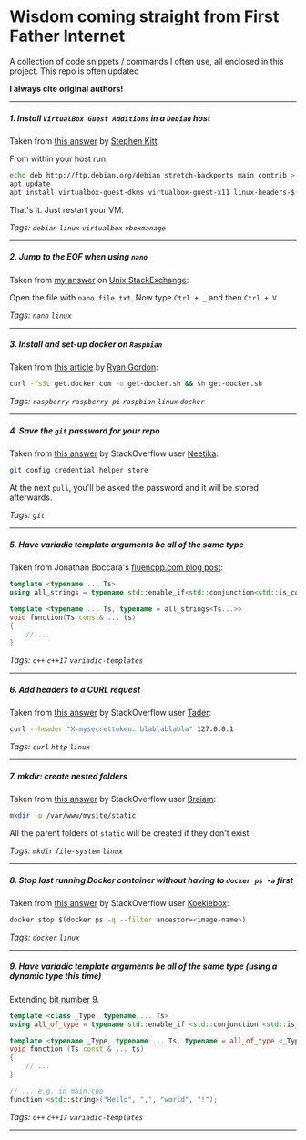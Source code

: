 # Wisdom coming straight from First Father Internet

A collection of code snippets / commands I often use, all enclosed in this project. This repo is often updated 

**I always cite original authors!**

----

##### 1. Install `VirtualBox Guest Additions` in a `Debian` host

Taken from [this answer](https://unix.stackexchange.com/a/286937/273498) by [Stephen Kitt](https://unix.stackexchange.com/users/86440/stephen-kitt).

From within your host run:

```bash
echo deb http://ftp.debian.org/debian stretch-backports main contrib > /etc/apt/sources.list.d/stretch-backports.list
apt update
apt install virtualbox-guest-dkms virtualbox-guest-x11 linux-headers-$(uname -r)
```

That's it. Just restart your VM. 

*Tags: `debian` `linux` `virtualbox` `vboxmanage`*

----
    
##### 2. Jump to the EOF when using `nano`

Taken from [my answer](https://unix.stackexchange.com/a/420892/273498) on [Unix StackExchange](https://unix.stackexchange.com/users/273498/marko-pacak):

Open the file with `nano file.txt`.
Now type `Ctrl + _` and then `Ctrl + V`


*Tags: `nano` `linux`*

----

##### 3. Install and set-up docker on `Raspbian`

Taken from [this article](https://medium.freecodecamp.org/the-easy-way-to-set-up-docker-on-a-raspberry-pi-7d24ced073ef) by [Ryan Gordon](https://medium.freecodecamp.org/@ryangordon210):

```bash
curl -fsSL get.docker.com -o get-docker.sh && sh get-docker.sh
```

*Tags: `raspberry` `raspberry-pi` `raspbian` `linux` `docker`*

----

##### 4. Save the `git` password for your repo

Taken from [this answer](https://stackoverflow.com/a/35942890/8524301) by StackOverflow user [Neetika](https://stackoverflow.com/users/5574889/neetika):

```bash
git config credential.helper store
```

At the next `pull`, you'll be asked the password and it will be stored afterwards.

*Tags: `git`*

----

##### 5. Have variadic template arguments be all of the same type

Taken from Jonathan Boccara's [fluencpp.com blog post](https://www.fluentcpp.com/2019/01/25/variadic-number-function-parameters-type/):

```c++
template <typename ... Ts>
using all_strings = typename std::enable_if<std::conjunction<std::is_convertible<Ts, std::string>...>::value>::type;

template <typename ... Ts, typename = all_strings<Ts...>>
void function(Ts const& ... ts)
{
    // ...
}

```
*Tags: `c++` `c++17` `variadic-templates`*

----

##### 6. Add headers to a CURL request

Taken from [this answer](https://stackoverflow.com/a/356714/8524301) by StackOverflow user [Tader](https://stackoverflow.com/users/30700/tader):

```bash
curl --header "X-mysecrettoken: blablablabla" 127.0.0.1
```
*Tags: `curl` `http` `linux`*

----

##### 7. mkdir: create nested folders

Taken from [this answer](https://unix.stackexchange.com/a/84192/273498) by StackOverflow user [Braiam](https://unix.stackexchange.com/users/41104/braiam):

```bash
mkdir -p /var/www/mysite/static
```

All the parent folders of `static` will be created if they don't exist.

*Tags: `mkdir` `file-system` `linux`*

----

##### 8. Stop last running Docker container without having to `docker ps -a` first

Taken from [this answer](https://stackoverflow.com/a/34899613/8524301) by StackOverflow user [Koekiebox](https://stackoverflow.com/users/158288/koekiebox):

```bash
docker stop $(docker ps -q --filter ancestor=<image-name>)
```


*Tags: `docker` `linux`*

----

##### 9. Have variadic template arguments be all of the same type (using a dynamic type this time)

Extending [bit number 9](https://github.com/markopacak/bits-and-pieces/blob/master/README.md#L65). 

```c++
template <class _Type, typename ... Ts>
using all_of_type = typename std::enable_if <std::conjunction <std::is_convertible <Ts, _Type> ...>::value>::type;

template <typename _Type, typename ... Ts, typename = all_of_type <_Type, Ts ...>>
void function (Ts const & ... ts)
{
	// ...
}

// ... e.g. in main.cpp
function <std::string>("Hello", ",", "world", "!");	


```
*Tags: `c++` `c++17` `variadic-templates`*

----
